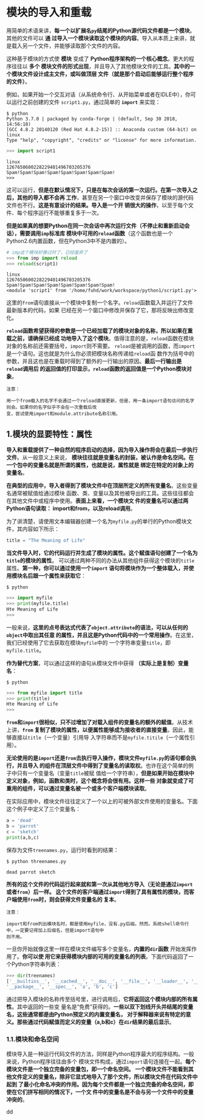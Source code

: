 模块的导入和重载
================================================================================
用简单的术语来讲，**每一个以扩展名`py`结尾的Python源代码文件都是一个模块**。其他的文件可以 **通
过导入一个模块读取这个模块的内容**。导入从本质上来讲，就是载入另一个文件，并能够读取那个文件的内容。

这种基于模块的方式使 **模块** 变成了 **Python程序架构的一个核心概念**。更大的程序往往以 **多个
模块文件的形式出现**，并且导入了其他模块文件的工具。**其中的一个模块文件设计成主文件，或叫做顶层
文件（就是那个启动后能够运行整个程序的文件）**。

例如，如果开始一个交互对话（从系统命令行、从开始菜单或者在IDLE中），你可以运行之前创建的文件
`script1.py`，通过简单的 **`import`** 来实现：
```shell
$ python
Python 3.7.0 | packaged by conda-forge | (default, Sep 30 2018, 14:56:18)
[GCC 4.8.2 20140120 (Red Hat 4.8.2-15)] :: Anaconda custom (64-bit) on linux
Type "help", "copyright", "credits" or "license" for more information.
```
```python
>>> import script1
```
```
linux
1267650600228229401496703205376
Spam!Spam!Spam!Spam!Spam!Spam!Spam!Spam!
>>>
```
这可以运行，**但是在默认情况下，只是在每次会话的第一次运行。在第一次导入之后，其他的导入都不会再
工作**，甚至在另一个窗口中改变并保存了模块的源代码文件也不行。**这是有意设计的结果。导入是一个开
销很大的操作**，以至于每个文件、每个程序运行不能够重复多于一次。

**但是如果真的想要Python在同一次会话中再次运行文件（不停止和重新启动会话），需要调用`imp`标准库
模块中可用的`reload`函数**（这个函数也是一个Python2.6内置函数，但在Python3中不是内置的）。
```python
# imp这个模块好像过时了，已经废弃了
>>> from imp import reload
>>> reload(script1)
```
```
linux
1267650600228229401496703205376
Spam!Spam!Spam!Spam!Spam!Spam!Spam!Spam!
<module 'script1' from '/home/fuhd/work/workspace/python1/script1.py'>
```
这里的`from`语句直接从一个模块中复制一个名字。`reload`函数载入并运行了文件最新版本的代码，如果
已经在另一个窗口中修改并保存了它，那将反映出修改变化。

**`reload`函数希望获得的参数是一个已经加载了的模块对象的名称，所以如果在重载之前，请确保已经成
功地导入了这个模块**。值得注意的是，`reload`函数在模块对象的名称前还需要括号，`import`则不需要。
`reload`是被调用的函数，而`import`是一个语句。这也就是为什么你必须把模块名称传递给`reload`函
数作为括号中的参数，并且这也是在重载时得到了额外的一行输出的原因。**最后一行输出是`reload`调用后
的返回值的打印显示，`reload`函数的返回值是一个Python模块对象**。
```
注意：

用一个from载入的名字不会通过一个reload直接更新，但是，用一条import语句访问的名字则会。如果你的名字似乎不会在一次重载后改
变，尝试使用import和module.attribute名称引用。
```

## 1.模块的显要特性：属性
**导入和重载提供了一种自然的程序启动的选择，因为导入操作将会在最后一步执行文件**。从一般意义上来说，
**模块往往就是变量名的封装，被认作是命名空间。在一个包中的变量名就是所谓的属性，也就是说，属性就是
绑定在特定的对象上的变量名**。

**在典型的应用中，导入者得到了模块文件中在顶层所定义的所有变量名**。这些变量名通常被赋值给通过模块
函数、类、变量以及其他被导出的工具。这些往往都会在其他文件中或程序中使用。**表面上来看，一个模块文
件的变量名可以通过两Python语句读取： import和from，以及reload调用**。

为了讲清楚，请使用文本编辑器创建一个名为`myfile.py`的单行的Python模块文件，其内容如下所示：
```python
title = "The Meaning of Life"
```
**当文件导入时，它的代码运行并生成了模块的属性。这个赋值语句创建了一个名为`title`的模块的属性**。
可以通过两种不同的办法从其他组件获得这个模块的`title`属性。**第一种，你可以通过使用一个`import`
语句将模块作为一个整体载入，并使用模块名后跟一个属性来获取它**：
```shell
$ python
```
```python
>>> import myfile
>>> print(myfile.title)
Hte Meaning of Life
>>>
```
一般来说，**这里的点号表达式代表了`object.attribute`的语法，可以从任何的`object`中取出其任意
的属性，并且这是Python代码中的一个常用操作**。在这里，我们已经使用了它去获取在模块`myfile`中的
一个字符串变量`title`，即`myfile.title`。

**作为替代方案**，可以通过这样的语句从模块文件中获得 **（实际上是复制）变量名**：
```shell
$ python
```
```python
>>> from myfile import title
>>> print(title)
Hte Meaning of Life
>>>
```
**`from`和`import`很相似，只不过增加了对载入组件的变量名的额外的赋值**。从技术上讲，**`from`
复制了模块的属性，以便属性能够成为接收者的直接变量**。因此，能够直接以`title`（一个变量）引用导
入字符串而不是`myfile.titile`（一个属性引用）。

**无论使用的是`import`还是`from`去执行导入操作，模块文件`myfile.py`的语句都会执行，并且导入
的组件在顶层文件中得到了变量名的读取权**。也许在这个简单的例子中只有一个变量名（变量`title`被赋
值给一个字符串），**但是如果开始在模块中定义对象，例如，函数和类时，这个概念将会很有用。这样一些
对象就变成了可重用的组件，可以通过变量名被一个或多个客户端模块读取**。

在实际应用中，模块文件往往定义了一个以上的可被外部文件使用的变量名。下面这个例子中定义了三个变量名：
```python
a = 'dead'
b = 'parrot'
c = 'sketch'
print(a,b,c)
```
保存为文件`treenames.py`，运行时看到的结果：
```shell
$ python threenames.py
```
```
dead parrot sketch
```
**所有的这个文件的代码运行起来就和第一次从其他地方导入（无论是通过`import`或者`from`）后一样。
这个文件的客户端通过`import`得到了具有属性的模块，而客户端使用`from`时，则会获得文件变量名的
复本**。
```
注意：

import和from列出模块名时，都是使用myfile，没有.py后缀。然而，系统shell命令行中，一定要记得加上后缀名，但是import语句中
则不用。
```
一旦你开始就像这里一样在模块文件编写多个变量名，**内置的`dir`函数** 开始发挥作用了。**你可以使
用它来获得模块内部的可用的变量名的列表**。下面代码返回了一个Python字符串列表：
```python
>>> dir(treenames)
['__builtins__', '__cached__', '__doc__', '__file__', '__loader__', '__name__',
'__package__', '__spec__', 'a', 'b', 'c']
```
通过把导入模块的名称传至括号里，进行调用后，**它将返回这个模块内部的所有属性**。其中返回的一些变
量名是“免费”获得的。**一些以双下划线开头并结尾的变量名，这些通常都是由Python预定义的内置变量名，
对于解释器来说有特定的意义。那些通过代码赋值而定义的变量（a,b和c）在`dir`结果的最后显示**。

### 1.1.模块和命名空间
模块导入是一种运行代码文件的方法，同样是Python程序最大的程序结构。一般来说，Python程序往往由多个
模块文件构成，通过`import`语句连接在一起。**每个模块文件是一个独立完备的变量包，即一个命名空间。
一个模块文件不能看到其他文件定义的变量名，除非它显式地导入了那个文件，所以模块文件在代码文件中起到
了最小化命名冲突的作用。因为每个文件都是一个独立完备的命名空间，即使在它们拼写相同的情况下，一个文
件中的变量名是不会与另一个文件中的变量冲突的**。




















































dd

